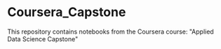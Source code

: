 # Coursera_Capstone
This repository contains notebooks from the Coursera course: "Applied Data Science Capstone"
